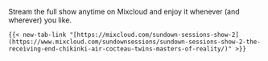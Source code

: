 Stream the full show anytime on Mixcloud and enjoy it whenever (and wherever) you like.
~~~~
{{< new-tab-link "[https://mixcloud.com/sundown-sessions-show-2](https://www.mixcloud.com/sundownsessions/sundown-sessions-show-2-the-receiving-end-chikinki-air-cocteau-twins-masters-of-reality/)" >}}